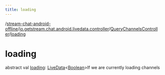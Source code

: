 ```yaml
---
title: loading
---
```

/[stream-chat-android-offline](../../index.md)/[io.getstream.chat.android.livedata.controller](../index.md)/[QueryChannelsController](index.md)/[loading](loading.md)  
  
  
  
# loading  
abstract val [loading](loading.md): [LiveData](https://developer.android.com/reference/kotlin/androidx/lifecycle/LiveData.html)&lt;[Boolean](https://kotlinlang.org/api/latest/jvm/stdlib/kotlin/-boolean/index.html)&gt;If we are currently loading channels
